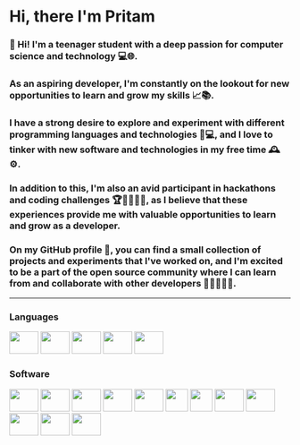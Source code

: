 # Hi, there I'm Pritam
### 👋 Hi! I'm a teenager student with a deep passion for computer science and technology 💻🌐.
### As an aspiring developer, I'm constantly on the lookout for new opportunities to learn and grow my skills 📈📚.
### I have a strong desire to explore and experiment with different programming languages and technologies 🤖💻, and I love to tinker with new software and technologies in my free time 🕰️⚙️.
### In addition to this, I'm also an avid participant in hackathons and coding challenges 🏆👨‍💻👩‍💻, as I believe that these experiences provide me with valuable opportunities to learn and grow as a developer. 
### On my GitHub profile 🐙, you can find a small collection of projects and experiments that I've worked on, and I'm excited to be a part of the open source community where I can learn from and collaborate with other developers 👨‍💻👩‍💻🤝.
------- 

### **Languages**

<div align="left">
    <a href="https://www.python.org/"><img src="https://cdn.jsdelivr.net/gh/devicons/devicon/icons/python/python-original.svg" height="40" width="52"/></a>
    <a href="https://en.wikipedia.org/wiki/HTML#:~:text=The%20HyperText%20Markup%20Language,appearance%20of%20the%20document."><img src="https://cdn.jsdelivr.net/gh/devicons/devicon/icons/html5/html5-original.svg" height="40" width="52"/></a>
    <a href="https://www.autohotkey.com/"><img src="https://upload.wikimedia.org/wikipedia/commons/5/5e/Modern_AutoHotkey_Logo_%28no_text%29.svg" height="40" width="52"/></a>
    <a href="https://en.wikipedia.org/wiki/C_(programming_language)#:~:text=(pronounced%20/,Standardization%20(ISO)."><img src="https://upload.wikimedia.org/wikipedia/commons/1/18/C_Programming_Language.svg" height="40" width="52"/></a>
    <a href="https://opensource.com/resources/what-bash"><img src="https://upload.wikimedia.org/wikipedia/commons/4/4b/Bash_Logo_Colored.svg" height="40" width="52"/></a>
</div>

### **Software**

<div align="left">
    <a href="https://www.adb.org/who-we-are/about#:~:text=Who%20We%20Are-,ADB%20is%20committed%20to%20achieving%20a%20prosperous%2C%20inclusive%2C%20resilient%2C,members%E2%80%9449%20from%20the%20region.&text=This%20is%20a%20modal%20window."><img src="https://upload.wikimedia.org/wikipedia/commons/9/95/Android_Studio_Icon_3.6.svg" height="40" width="52"/></a>
    <a href="https://docs.arduino.cc/learn/starting-guide/whats-arduino"><img src="https://cdn.jsdelivr.net/gh/devicons/devicon/icons/arduino/arduino-original.svg" height="40" width="52"/></a>
    <a href="https://docs.github.com/en/get-started/using-git/about-git"><img src="https://cdn.jsdelivr.net/gh/devicons/devicon/icons/git/git-original.svg" height="40" width="52"/></a>
    <a href="https://www.raspberrypi.org/help/what-%20is-a-raspberry-pi/"><img src="https://cdn.jsdelivr.net/gh/devicons/devicon/icons/raspberrypi/raspberrypi-original.svg" height="40" width="52"/></a>
    <a href="https://ubuntu.com/about"><img src="https://cdn.jsdelivr.net/gh/devicons/devicon/icons/ubuntu/ubuntu-plain.svg" height="40" width="52"/></a>
    <a href="https://www.vim.org/about.php"><img src="https://upload.wikimedia.org/wikipedia/commons/9/9f/Vimlogo.svg" height="40" width="40`"/></a>
    <a href="https://neovim.io/charter/#:~:text=Neovim%20is%20a%20refactor%2C%20and,parts%20of%20Vim%2C%20and%20more."><img src="https://www.vectorlogo.zone/logos/neovimio/neovimio-icon.svg" height="40" width="40`"/></a>
    <a href="https://www.adobe.com/in/products/photoshop.html?gclid=Cj0KCQiA3eGfBhCeARIsACpJNU-WYwzQ2q99CmHioZ6HpQsjzq2HI1WTmnwa5iiuWDi7CF8kxo7GRHYaAvvPEALw_wcB&sdid=SGDJMMG3&mv=search&ef_id=Cj0KCQiA3eGfBhCeARIsACpJNU-WYwzQ2q99CmHioZ6HpQsjzq2HI1WTmnwa5iiuWDi7CF8kxo7GRHYaAvvPEALw_wcB:G:s&s_kwcid=AL!3085!3!444587837267!e!!g!!adobe%20photosho!221441708!17534760668"><img src="https://www.adobe.com/content/dam/cc/icons/photoshop-mobile.svg" height="40" width="52"/></a>
    <a href="https://www.googleadservices.com/pagead/aclk?sa=L&ai=DChcSEwjLy7KB9K_9AhWKfysKHRl7AZEYABAAGgJzZg&ohost=www.google.com&cid=CAESauD2gRoYCuAoyUcpmfZou8AiAtpAo5x-qI9AI3-hm5fBDLbp9XVGZ74Rmbg8pEADzE1VoAk7Dp7HPxMXI08MpmfA14WEoN7rNZQm6J7vEOiFmBxJrwKbR-PQzwc90zoZmmAZe39yiYhccII&sig=AOD64_2Fpbx2soCFTB15SnVsCIAAC73iHA&q&adurl&ved=2ahUKEwikyauB9K_9AhWfXGwGHSyuB4oQ0Qx6BAgHEAE"><img src="https://upload.wikimedia.org/wikipedia/commons/f/fb/Adobe_Illustrator_CC_icon.svg" height="40" width="52"/></a>
    <a href="https://www.adobe.com/in/products/audition.html"><img src="https://upload.wikimedia.org/wikipedia/commons/0/0e/Adobe_Audition_CC_icon_%282020%29.svg" height="40" width="52"/></a>
    <a href="https://www.adobe.com/products/xd/learn/get-started/what-is-adobe-xd-used-for.html"><img src="https://upload.wikimedia.org/wikipedia/commons/c/c2/Adobe_XD_CC_icon.svg" height="40" width="52"/></a>
    <a href="https://www.adobe.com/in/products/premiere.html?gclid=Cj0KCQiA3eGfBhCeARIsACpJNU-pCz-tVND6sA3L0BXMfvUcJzkK6Wx4-T4b0P2V6P90WTPsYRQqAPkaAmPgEALw_wcB&sdid=STLMM87Z&mv=search&ef_id=Cj0KCQiA3eGfBhCeARIsACpJNU-pCz-tVND6sA3L0BXMfvUcJzkK6Wx4-T4b0P2V6P90WTPsYRQqAPkaAmPgEALw_wcB:G:s&s_kwcid=AL!3085!3!473191824162!e!!g!!adobe%20premiere!221167988!17525565788"><img src="https://upload.wikimedia.org/wikipedia/commons/4/40/Adobe_Premiere_Pro_CC_icon.svg" height="40" width="52"/></a>
</div>
